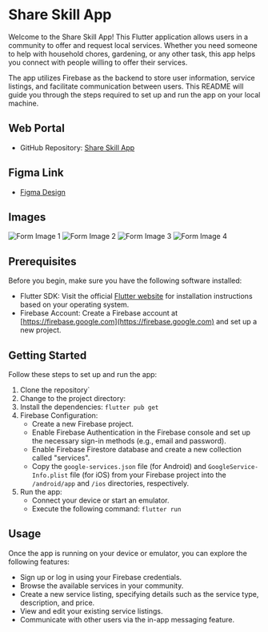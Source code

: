 # Share Skill App

Welcome to the Share Skill App! This Flutter application allows users in a community to offer and request local services. Whether you need someone to help with household chores, gardening, or any other task, this app helps you connect with people willing to offer their services.

The app utilizes Firebase as the backend to store user information, service listings, and facilitate communication between users. This README will guide you through the steps required to set up and run the app on your local machine.

## Web Portal

- GitHub Repository: [Share Skill App](https://github.com/ayushh2k/share-skill/)

## Figma Link

- [Figma Design](https://app.pitch.com/app/presentation/d0bac0ea-3f48-484b-ad53-34324597bbca/1255b77c-be1f-414a-8ecf-a5af5b9f4761/599afd8f-301a-46b7-950e-77b9ae5055a8)

## Images

![Form Image 1](https://i.postimg.cc/fTcwHB03/image.png)
![Form Image 2](https://i.postimg.cc/qq8d5vgf/image.png)
![Form Image 3](https://i.postimg.cc/rpK2LJzN/image.png)
![Form Image 4](https://i.postimg.cc/RhxkKxdg/image.png)

## Prerequisites

Before you begin, make sure you have the following software installed:

- Flutter SDK: Visit the official [Flutter website](https://flutter.dev) for installation instructions based on your operating system.
- Firebase Account: Create a Firebase account at [https://firebase.google.com](https://firebase.google.com) and set up a new project.

## Getting Started

Follow these steps to set up and run the app:

1. Clone the repository`
2. Change to the project directory:
3. Install the dependencies: `flutter pub get`
4. Firebase Configuration:
   - Create a new Firebase project.
   - Enable Firebase Authentication in the Firebase console and set up the necessary sign-in methods (e.g., email and password).
   - Enable Firebase Firestore database and create a new collection called "services".
   - Copy the `google-services.json` file (for Android) and `GoogleService-Info.plist` file (for iOS) from your Firebase project into the `/android/app` and `/ios` directories, respectively.
5. Run the app:
   - Connect your device or start an emulator.
   - Execute the following command: `flutter run`

## Usage

Once the app is running on your device or emulator, you can explore the following features:

- Sign up or log in using your Firebase credentials.
- Browse the available services in your community.
- Create a new service listing, specifying details such as the service type, description, and price.
- View and edit your existing service listings.
- Communicate with other users via the in-app messaging feature.








